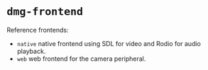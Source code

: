 # `dmg-frontend`

Reference frontends:

- `native` native frontend using SDL for video and Rodio for audio playback.
- `web` web frontend for the camera peripheral.

